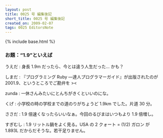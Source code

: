 ```yaml
---
layout: post
title: 0025 号 編集後記
short_title: 0025 号 編集後記
created_on: 2009-02-07
tags: 0025 EditorsNote
---
```

{% include base.html %}


### お題：“1.9”といえば

うえだ
: 身長 1.9m だったら、今とは違う人生だった... かも？

しまだ
: 『プログラミング Ruby ―達人プログラマーガイド』が出版されたのが 2001.9、というところでご勘弁を &gt;&lt;

zunda
: 一休さんみたいにとんちがきくといいのにな。

くげ
: 小学校の時の学校までの道のりがちょうど 1.9km でした。片道 30 分。

ささだ
:  1.9 倍速くなったらいいなぁ。今回のるびまはいつもより 1.9 倍増し。

すぎむし
:  1.9 リットル鍋をよく見る。USA の 2 クォート = (1/2) ガロン が 1.893L だからだそうな。若干足りません。


